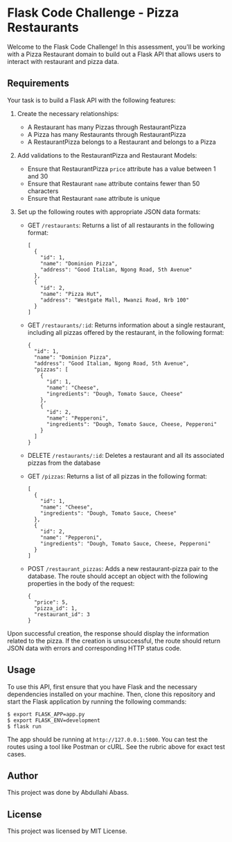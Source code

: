 # Flask Code Challenge - Pizza Restaurants

Welcome to the Flask Code Challenge! In this assessment, you'll be working with a Pizza Restaurant domain to build out a Flask API that allows users to interact with restaurant and pizza data.

## Requirements

Your task is to build a Flask API with the following features:

1. Create the necessary relationships:

   - A Restaurant has many Pizzas through RestaurantPizza
   - A Pizza has many Restaurants through RestaurantPizza
   - A RestaurantPizza belongs to a Restaurant and belongs to a Pizza
   
2. Add validations to the RestaurantPizza and Restaurant Models:

   - Ensure that RestaurantPizza `price` attribute has a value between 1 and 30
   - Ensure that Restaurant `name` attribute contains fewer than 50 characters
   - Ensure that Restaurant `name` attribute is unique

3. Set up the following routes with appropriate JSON data formats:

   - GET `/restaurants`: Returns a list of all restaurants in the following format:
   
       ```
       [
         {
           "id": 1,
           "name": "Dominion Pizza",
           "address": "Good Italian, Ngong Road, 5th Avenue"
         },
         {
           "id": 2,
           "name": "Pizza Hut",
           "address": "Westgate Mall, Mwanzi Road, Nrb 100"
         }
       ]
       ```

   - GET `/restaurants/:id`: Returns information about a single restaurant, including all pizzas offered by the restaurant, in the following format:

       ```
       {
         "id": 1,
         "name": "Dominion Pizza",
         "address": "Good Italian, Ngong Road, 5th Avenue",
         "pizzas": [
           {
             "id": 1,
             "name": "Cheese",
             "ingredients": "Dough, Tomato Sauce, Cheese"
           },
           {
             "id": 2,
             "name": "Pepperoni",
             "ingredients": "Dough, Tomato Sauce, Cheese, Pepperoni"
           }
         ]
       }
       ```

   - DELETE `/restaurants/:id`: Deletes a restaurant and all its associated pizzas from the database
   
   - GET `/pizzas`: Returns a list of all pizzas in the following format:
       
       ```
       [
         {
           "id": 1,
           "name": "Cheese",
           "ingredients": "Dough, Tomato Sauce, Cheese"
         },
         {
           "id": 2,
           "name": "Pepperoni",
           "ingredients": "Dough, Tomato Sauce, Cheese, Pepperoni"
         }
       ]
       ```
       
   - POST `/restaurant_pizzas`: Adds a new restaurant-pizza pair to the database. The route should accept an object with the following properties in the body of the request:
   
       ```
       {
         "price": 5,
         "pizza_id": 1,
         "restaurant_id": 3
       }
       ```
       
Upon successful creation, the response should display the information related to the pizza. If the creation is unsuccessful, the route should return JSON data with errors and corresponding HTTP status code.

## Usage

To use this API, first ensure that you have Flask and the necessary dependencies installed on your machine. Then, clone this repository and start the Flask application by running the following commands:

```
$ export FLASK_APP=app.py
$ export FLASK_ENV=development
$ flask run
```

The app should be running at `http://127.0.0.1:5000`. You can test the routes using a tool like Postman or cURL. See the rubric above for exact test cases.

## Author

This project was done by Abdullahi Abass.

## License

This project was licensed by MIT License.